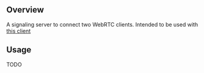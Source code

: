## Overview
A signaling server to connect two WebRTC clients. Intended to be used with [this client](https://github.com/marvinmarnold/webrtc-sample-app.)

## Usage

TODO
